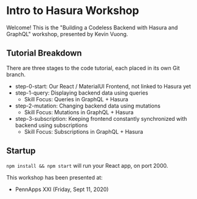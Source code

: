 # Intro to Hasura Workshop

Welcome! This is the "Building a Codeless Backend with Hasura and GraphQL" workshop, presented by Kevin Vuong.

## Tutorial Breakdown

There are three stages to the code tutorial, each placed in its own Git branch.

- step-0-start: Our React / MaterialUI Frontend, not linked to Hasura yet
- step-1-query: Displaying backend data using queries
  - Skill Focus: Queries in GraphQL + Hasura
- step-2-mutation: Changing backend data using mutations
  - Skill Focus: Mutations in GraphQL + Hasura
- step-3-subscription: Keeping frontend constantly synchronized with backend using subscriptions
  - Skill Focus: Subscriptions in GraphQL + Hasura

## Startup

`npm install && npm start` will run your React app, on port 2000.

This workshop has been presented at:

- PennApps XXI (Friday, Sept 11, 2020)
